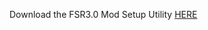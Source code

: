 Download the FSR3.0 Mod Setup Utility [HERE](https://www.mediafire.com/file/ffo8k2ey0xl9mu0/FSR3.rar/file)
